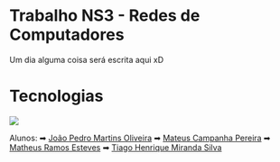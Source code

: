 # Trabalho NS3 - Redes de Computadores

Um dia alguma coisa será escrita aqui xD

# Tecnologias
<a href="https://skillicons.dev"><img src="https://skillicons.dev/icons?i=cpp,latex"/></a>

Alunos:
➡ [João Pedro Martins Oliveira](https://github.com/joao-zip)
➡ [Mateus Campanha Pereira](https://github.com/Mateusttp)
➡ [Matheus Ramos Esteves](https://github.com/joao-zip)
➡ [Tiago Henrique Miranda Silva](https://github.com/TH-Miranda)
